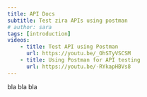 ```yaml
---
title: API Docs
subtitle: Test zira APIs using postman
# author: sara
tags: [introduction]
videos: 
    - title: Test API using Postman
      url: https://youtu.be/_OhSTyVSCSM
    - title: Using Postman for API testing
      url: https://youtu.be/-RYkapHBVs8
---
```


bla bla bla